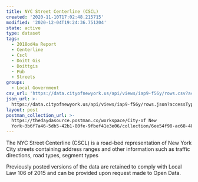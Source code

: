 ```yaml
---
title: NYC Street Centerline (CSCL)
created: '2020-11-10T17:02:48.215715'
modified: '2020-12-04T19:24:36.751204'
state: active
type: dataset
tags:
  - 2018od4a Report
  - Centerline
  - Cscl
  - Doitt Gis
  - Doittgis
  - Pub
  - Streets
groups:
  - Local Government
csv_url: 'https://data.cityofnewyork.us/api/views/iap9-f56y/rows.csv?accessType=DOWNLOAD'
json_url: >-
  https://data.cityofnewyork.us/api/views/iap9-f56y/rows.json?accessType=DOWNLOAD
layout: post
postman_collection_url: >-
  https://thedaydasource.postman.co/workspace/City-of New
  York~3b6f7a46-5db5-42b1-80fe-9fbef41e3e06/collection/6ee54f98-ac68-4858-a76d-3bbcf5a95cf5
---
```

The NYC Street Centerline (CSCL) is a road-bed representation of New York City streets containing address ranges and other information such as traffic directions, road types, segment types

Previously posted versions of the data are retained to comply with Local Law 106 of 2015 and can be provided upon request made to Open Data.

